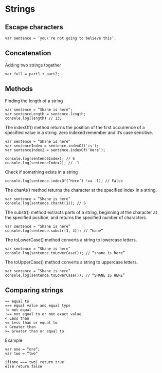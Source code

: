 # Strings

## Escape characters

	var sentence = ’you\’re not going to believe this’;

## Concatenation
Adding two strings together

	var full = part1 + part2;

## Methods
Finding the length of a string

	var sentence = “Shane is here”;
	var sentenceLength = sentence.length;
	console.log(length) // 13;

The indexOf() method returns the position of the first occurrence of a specified value in a string. zero indexed remember and it’s case sensitive.

	var sentence = “Shane is here”
	var sentenceIndex = sentence.indexOf('is');
	var sentenceIndex2 = sentence.indexOf(‘Here’);

	console.log(sentenceIndex); // 6
	console.log(sentenceIndex2); // -1

Check if something exists in a string

	console.log(sentence.indexOf(‘Here’) !== -1); // False

The charAt() method returns the character at the specified index in a string.

	var sentence = “Shane is here”
	console.log(sentence.charAt(1)); // S

The substr() method extracts parts of a string, beginning at the character at the specified position, and returns the specified number of characters.

	var sentence = “Shane is here”
	console.log(sentence.substr(1, 4)); // “hane”

The toLowerCase() method converts a string to lowercase letters.

	var sentence = “Shane is here”
	console.log(sentence.toLowerCase()); // “shane is here”

The toUpperCase() method converts a string to uppercase letters.

	var sentence = “Shane is here”
	console.log(sentence.toLowerCase()); // “SHANE IS HERE”

## Comparing strings

	== equal to
	=== equal value and equal type
	!= not equal
	!== not equal to or not exact value
	< Less than
	<= Less than or equal to
	> Greater than
	>= Greater than or equal to

Example

	var one = “one”;
	var two = “two”

	if(one === two) return true
	else return false
